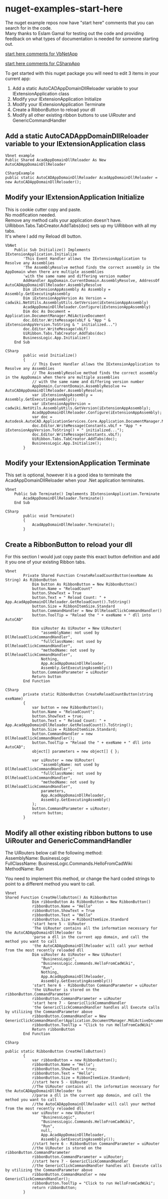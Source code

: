 ﻿# nuget-examples-start-here
The nuget example repos now have "start here" comments that you can search for in the code.  
Many thanks to Eslam Gamal for testing out the code and providing feedback on what types of documentation is needed for someone starting out.  


[start here comments for VbNetApp](https://github.com/cadwiki/cadwiki-nuget-examples/commit/27085b2417b5d0e57e71c71f137aff897a82de21)

[start here comments for CSharpApp](https://github.com/cadwiki/cadwiki-nuget-examples/commit/d66f7c91145cea82583e9a8164e315dc9a848a5d)

To get started with this nuget package you will need to edit 3 items in your current app:   

1. Add a static AutoCADAppDomainDllReloader variable to your IExtensionApplication class 
1. Modify your IExtensionApplication Initialize  
1. Modify your IExtensionApplication Terminate  
1. Create a RibbonButton to reload your dll
1. Modify all other existing ribbon buttons to use UiRouter and GenericCommandHandler

## Add a static AutoCADAppDomainDllReloader variable to your IExtensionApplication class

```
Vbnet example
Public Shared AcadAppDomainDllReloader As New AutoCADAppDomainDllReloader

CSharpExample
public static AutoCADAppDomainDllReloader AcadAppDomainDllReloader = new AutoCADAppDomainDllReloader();
```

## Modify your IExtensionApplication Initialize  
This is cookie cutter copy and paste.  
No modification needed.  
Remove any method calls your application doesn't have.  
UiRibbon.Tabs.TabCreator.AddTabs(doc) sets up my UiRibbon with all my tabs.  
It's where I add my Reload dll button.  
```
VbNet
    Public Sub Initialize() Implements IExtensionApplication.Initialize
        'This Event Handler allows the IExtensionApplication to Resolve any Assemblies
        'The AssemblyResolve method finds the correct assembly in the AppDomain when there are multiple assemblies
        'with the same name and differing version number
        AddHandler AppDomain.CurrentDomain.AssemblyResolve, AddressOf AutoCADAppDomainDllReloader.AssemblyResolve
        Dim iExtensionAppAssembly As Assembly = Assembly.GetExecutingAssembly
        Dim iExtensionAppVersion As Version = cadwiki.NetUtils.AssemblyUtils.GetVersion(iExtensionAppAssembly)
        AcadAppDomainDllReloader.Configure(iExtensionAppAssembly)
        Dim doc As Document = Application.DocumentManager.MdiActiveDocument
        doc.Editor.WriteMessage(vbLf & "App " & iExtensionAppVersion.ToString & " initialized...")
        doc.Editor.WriteMessage(vbLf)
        UiRibbon.Tabs.TabCreator.AddTabs(doc)
        BusinessLogic.App.Initialize()
    End Sub

CSharp
        public void Initialize()
        {
            // This Event Handler allows the IExtensionApplication to Resolve any Assemblies
            // The AssemblyResolve method finds the correct assembly in the AppDomain when there are multiple assemblies
            // with the same name and differing version number
            AppDomain.CurrentDomain.AssemblyResolve += AutoCADAppDomainDllReloader.AssemblyResolve;
            var iExtensionAppAssembly = Assembly.GetExecutingAssembly();
            var iExtensionAppVersion = cadwiki.NetUtils.AssemblyUtils.GetVersion(iExtensionAppAssembly);
            AcadAppDomainDllReloader.Configure(iExtensionAppAssembly);
            var doc = Autodesk.AutoCAD.ApplicationServices.Core.Application.DocumentManager.MdiActiveDocument;
            doc.Editor.WriteMessage(Constants.vbLf + "App " + iExtensionAppVersion.ToString() + " initialized...");
            doc.Editor.WriteMessage(Constants.vbLf);
            UiRibbon.Tabs.TabCreator.AddTabs(doc);
            BusinessLogic.App.Initialize();
        }
```

## Modify your IExtensionApplication Terminate  
This set is optional, however it is a good idea to terminate the AcadAppDomainDllReloader when your .Net application terminates.  

```
Vbnet
    Public Sub Terminate() Implements IExtensionApplication.Terminate
        AcadAppDomainDllReloader.Terminate()
    End Sub

CSharp
        public void Terminate()
        {
            AcadAppDomainDllReloader.Terminate();
        }
```

## Create a RibbonButton to reload your dll  
For this section I would just copy paste this exact button definition and add it you one of your existing Ribbon tabs.  
```
Vbnet
        Private Shared Function CreateReloadCountButton(exeName As String) As RibbonButton
            Dim button As RibbonButton = New RibbonButton()
            button.Name = "ReloadCount"
            button.ShowText = True
            button.Text = " Reload Count: " + App.AcadAppDomainDllReloader.GetReloadCount().ToString()
            button.Size = RibbonItemSize.Standard
            button.CommandHandler = New DllReloadClickCommandHandler()
            button.ToolTip = "Reload the " + exeName + " dll into AutoCAD"

            Dim uiRouter As UiRouter = New UiRouter(
                "assemblyName: not used by DllReloadClickCommandHandler",
                "fullClassName: not used by DllReloadClickCommandHandler",
                "methodName: not used by DllReloadClickCommandHandler",
                Nothing,
                App.AcadAppDomainDllReloader,
                Assembly.GetExecutingAssembly())
            button.CommandParameter = uiRouter
            Return button
        End Function
        
CSharp
        private static RibbonButton CreateReloadCountButton(string exeName)
        {
            var button = new RibbonButton();
            button.Name = "ReloadCount";
            button.ShowText = true;
            button.Text = " Reload Count: " + App.AcadAppDomainDllReloader.GetReloadCount().ToString();
            button.Size = RibbonItemSize.Standard;
            button.CommandHandler = new DllReloadClickCommandHandler();
            button.ToolTip = "Reload the " + exeName + " dll into AutoCAD";
            object[] parameters = new object[] { };

            var uiRouter = new UiRouter(
                "assemblyName: not used by DllReloadClickCommandHandler",
                "fullClassName: not used by DllReloadClickCommandHandler",
                "methodName: not used by DllReloadClickCommandHandler", 
                parameters, 
                App.AcadAppDomainDllReloader, 
                Assembly.GetExecutingAssembly()
            );
            button.CommandParameter = uiRouter;
            return button;
        }
```
## Modify all other existing ribbon buttons to use UiRouter and GenericCommandHandler  
The UiRouters below call the following method:  
AssemblyName: BusinessLogic  
FullClassName: BusinessLogic.Commands.HelloFromCadWiki  
MethodName: Run  

You need to implement this method, or change the hard coded strings to point to a different method you want to call.

```
Vbnet
Shared Function CreatHelloButton() As RibbonButton
            Dim ribbonButton As RibbonButton = New RibbonButton()
            ribbonButton.Name = "Hello"
            ribbonButton.ShowText = True
            ribbonButton.Text = "Hello"
            ribbonButton.Size = RibbonItemSize.Standard
            'start here 5 - UiRouter
            'The UiRouter contains all the information necessary for the AutoCADAppDomainDllReloader to
            'parse a dll in the current app domain, and call the method you want to call
            'the AutoCADAppDomainDllReloader will call your method from the most recently reloaded dll
            Dim uiRouter As UiRouter = New UiRouter(
                "BusinessLogic",
                "BusinessLogic.Commands.HelloFromCadWiki",
                "Run",
                Nothing,
                App.AcadAppDomainDllReloader,
                Assembly.GetExecutingAssembly())
            'start here 6 - RibbonButton CommandParameter = uiRouter
            'the UiRouter is stored on the ribbonButton.CommandParameter
            ribbonButton.CommandParameter = uiRouter
            'start here 7 - GenericClickCommandHandler
            'the GenericClickCommandHandler handles all Execute calls by utilizing the CommandParameter above
            ribbonButton.CommandHandler = New GenericClickCommandHandler(Application.DocumentManager.MdiActiveDocument)
            ribbonButton.ToolTip = "Click to run HelloFromCadWiki"
            Return ribbonButton
        End Function

CSharp

public static RibbonButton CreatHelloButton()
        {
            var ribbonButton = new RibbonButton();
            ribbonButton.Name = "Hello";
            ribbonButton.ShowText = true;
            ribbonButton.Text = "Hello";
            ribbonButton.Size = RibbonItemSize.Standard;
            //start here 5 - UiRouter
            //The UiRouter contains all the information necessary for the AutoCADAppDomainDllReloader to
            //parse a dll in the current app domain, and call the method you want to call
            //the AutoCADAppDomainDllReloader will call your method from the most recently reloaded dll
            var uiRouter = new UiRouter(
                "BusinessLogic",
                "BusinessLogic.Commands.HelloFromCadWiki", 
                "Run", 
                null, 
                App.AcadAppDomainDllReloader, 
                Assembly.GetExecutingAssembly());
            //start here 6 - RibbonButton CommandParameter = uiRouter
            //the UiRouter is stored on the ribbonButton.CommandParameter
            ribbonButton.CommandParameter = uiRouter;
            //start here 7 - GenericClickCommandHandler
            //the GenericClickCommandHandler handles all Execute calls by utilizing the CommandParameter above
            ribbonButton.CommandHandler = new GenericClickCommandHandler();
            ribbonButton.ToolTip = "Click to run HelloFromCadWiki";
            return ribbonButton;
        }
        
```
